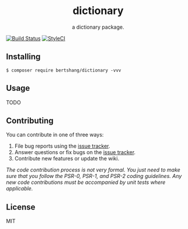 <h1 align="center"> dictionary </h1>

<p align="center"> a dictionary package.</p>

[![Build Status](https://travis-ci.org/bertshang/dictionary.svg?branch=master)](https://travis-ci.org/bertshang/dictionary)
[![StyleCI](https://github.styleci.io/repos/195039183/shield?branch=master)](https://github.styleci.io/repos/195039183)
## Installing

```shell
$ composer require bertshang/dictionary -vvv
```

## Usage

TODO

## Contributing

You can contribute in one of three ways:

1. File bug reports using the [issue tracker](https://github.com/bertshang/dictionary/issues).
2. Answer questions or fix bugs on the [issue tracker](https://github.com/bertshang/dictionary/issues).
3. Contribute new features or update the wiki.

_The code contribution process is not very formal. You just need to make sure that you follow the PSR-0, PSR-1, and PSR-2 coding guidelines. Any new code contributions must be accompanied by unit tests where applicable._

## License

MIT
